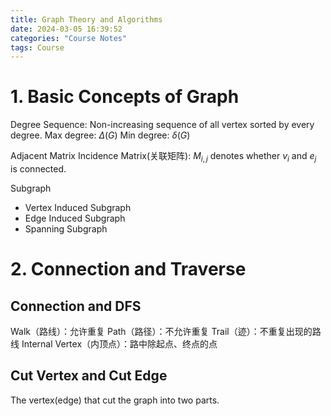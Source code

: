 ```yaml
---
title: Graph Theory and Algorithms
date: 2024-03-05 16:39:52
categories: "Course Notes"
tags: Course
---
```


# 1. Basic Concepts of Graph

Degree Sequence: Non-increasing sequence of all vertex sorted by every degree.
Max degree: $\Delta(G)$
Min degree: $\delta(G)$

Adjacent Matrix
Incidence Matrix(关联矩阵): $M_{i,j}$ denotes whether $v_i$ and $e_j$ is connected.

Subgraph
- Vertex Induced Subgraph
- Edge Induced Subgraph
- Spanning Subgraph


# 2. Connection and Traverse

## Connection and DFS

Walk（路线）：允许重复
Path（路径）：不允许重复
Trail（迹）：不重复出现的路线
Internal Vertex（内顶点）：路中除起点、终点的点

## Cut Vertex and Cut Edge

The vertex(edge) that cut the graph into two parts.